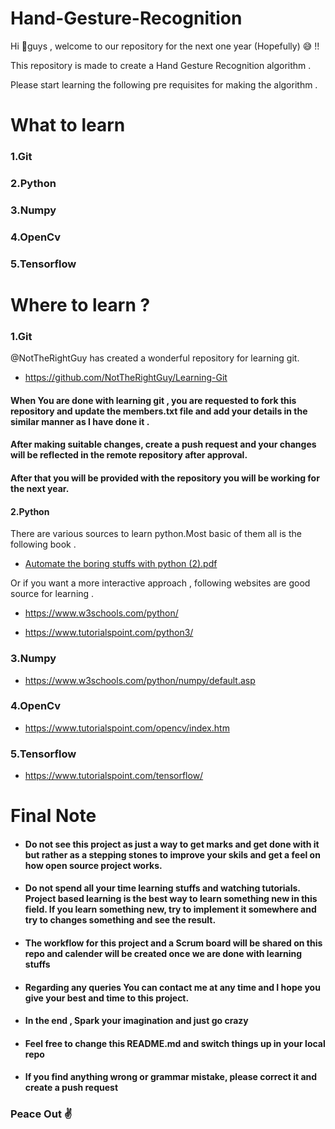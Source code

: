 # Hand-Gesture-Recognition
Hi 👋guys , welcome to our repository for the next one year (Hopefully) 😅 !! 

This repository is made to create a Hand Gesture Recognition algorithm .

Please start learning the following pre requisites for making the algorithm .

# What to learn 

### 1.Git

### 2.Python

### 3.Numpy

### 4.OpenCv

### 5.Tensorflow


# Where to learn ? 		

### 1.Git 

  @NotTheRightGuy has created a wonderful repository for learning git.
  - https://github.com/NotTheRightGuy/Learning-Git
  
#### When You are done with learning git , you are requested to fork this repository and update the members.txt file and add your details in the similar manner as I have done it .

#### After making suitable changes, create a push request and your changes will be reflected in the remote repository after approval.

#### After that you will be provided with the repository you will be working for the next year.
#### 2.Python 

  There are various sources to learn python.Most basic of them all is the following book .
  
  - [Automate the boring stuffs with python (2).pdf](https://github.com/devvrat324/Hand-Gesture-Recognition/files/9740959/Automate.the.boring.stuffs.with.python.2.pdf)
  
  Or if you want a more interactive approach , following websites are good source for learning .
  
  - https://www.w3schools.com/python/
  
  - https://www.tutorialspoint.com/python3/

### 3.Numpy
  - https://www.w3schools.com/python/numpy/default.asp

### 4.OpenCv
 - https://www.tutorialspoint.com/opencv/index.htm

### 5.Tensorflow
 - https://www.tutorialspoint.com/tensorflow/
 
# Final Note 
 - #### Do not see this project as just a way to get marks and get done with it but rather as a stepping stones to improve your skils and get a feel on how open source project works.

 - #### Do not spend all your time learning stuffs and watching tutorials. Project based learning is the best way to learn something new in this field. If you learn something new, try to implement it somewhere and try to changes something and see the result.

 - #### The workflow for this project and a Scrum board will be shared on this repo and calender will be created once we are done with learning stuffs

 - #### Regarding any queries You can contact me at any time and I hope you give your best and time to this project.

 - #### In the end , Spark your imagination and just go crazy

 - #### Feel free to change this README.md and switch things up in your local repo

 - #### If you find anything wrong or grammar mistake, please correct it and create a push request
 
### Peace Out ✌
